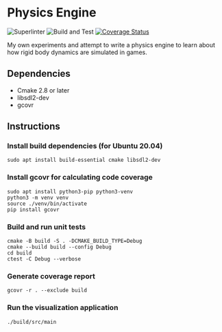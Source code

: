 # Physics Engine
![Superlinter](https://github.com/deadVertex/physics-engine/actions/workflows/superlinter.yml/badge.svg)
![Build and Test](https://github.com/deadVertex/physics-engine/actions/workflows/build_and_test.yml/badge.svg)
[![Coverage Status](https://coveralls.io/repos/github/deadVertex/physics-engine/badge.svg?branch=setup-unit-tests)](https://coveralls.io/github/deadVertex/physics-engine?branch=setup-unit-tests)

My own experiments and attempt to write a physics engine to learn about how
rigid body dynamics are simulated in games.

## Dependencies
- Cmake 2.8 or later
- libsdl2-dev
- gcovr

## Instructions
### Install build dependencies (for Ubuntu 20.04)
```shell
sudo apt install build-essential cmake libsdl2-dev
```

### Install gcovr for calculating code coverage
```shell
sudo apt install python3-pip python3-venv
python3 -m venv venv
source ./venv/bin/activate
pip install gcovr
```

### Build and run unit tests
```shell
cmake -B build -S . -DCMAKE_BUILD_TYPE=Debug
cmake --build build --config Debug
cd build
ctest -C Debug --verbose
```

### Generate coverage report
```shell
gcovr -r . --exclude build
```

### Run the visualization application
```shell
./build/src/main
```
